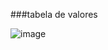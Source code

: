 ###tabela de valores

![image](https://github.com/LeonardoPires2/atividade/assets/107955919/1e12529c-e7f8-4789-8b04-5c4e4fdbf6d4)
